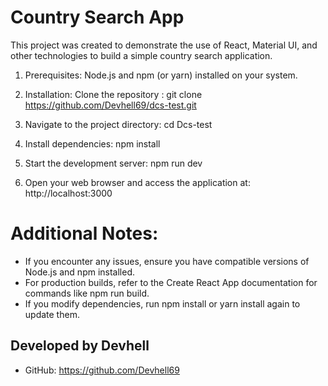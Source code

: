 # Country Search App
This project was created to demonstrate the use of React, Material UI, and other technologies to build a simple country search application.

1. Prerequisites:
Node.js and npm (or yarn) installed on your system.

2. Installation:
Clone the repository : git clone https://github.com/Devhell69/dcs-test.git

3. Navigate to the project directory:
cd Dcs-test

4. Install dependencies:
npm install

5. Start the development server:
npm run dev

6. Open your web browser and access the application at:
 http://localhost:3000

# Additional Notes:
- If you encounter any issues, ensure you have compatible versions of Node.js and npm installed.
- For production builds, refer to the Create React App documentation for commands like npm run build.
- If you modify dependencies, run npm install or yarn install again to update them.

## Developed by **Devhell**
* GitHub: https://github.com/Devhell69